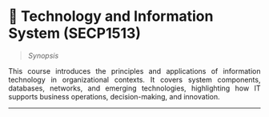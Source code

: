 
# 📠 Technology and Information System (SECP1513)

> _Synopsis_ <br>

<p align="justify">This course introduces the principles and applications of information technology in organizational contexts. It covers system components, databases, networks, and emerging technologies, highlighting how IT supports business operations, decision-making, and innovation.</p>

---


